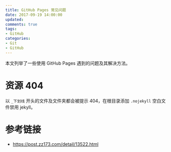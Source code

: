 ```yaml
---
title: GitHub Pages 常见问题
date: 2017-09-19 14:00:00
updated:
comments: true
tags:
- GitHub
categories:
- Git
- GitHub
---
```


本文列举了一些使用 GitHub Pages 遇到的问题及其解决方法。

<!--more-->

# 资源 404

以 `_下划线` 开头的文件及文件夹都会被提示 404，在根目录添加 `.nojekyll` 空白文件禁用 jekyll。

# 参考链接

* https://post.zz173.com/detail/13522.html
